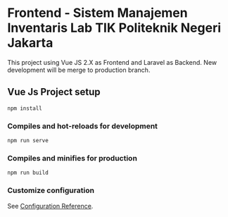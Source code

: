 # Frontend - Sistem Manajemen Inventaris Lab TIK Politeknik Negeri Jakarta

This project using Vue JS 2.X as Frontend and Laravel as Backend. New development will be merge to production branch.
## Vue Js Project setup
```
npm install
```

### Compiles and hot-reloads for development
```
npm run serve
```

### Compiles and minifies for production
```
npm run build
```

### Customize configuration
See [Configuration Reference](https://cli.vuejs.org/config/).
